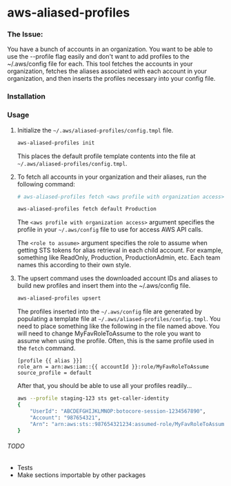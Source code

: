 # aws-aliased-profiles

### The Issue:

You have a bunch of accounts in an organization. You want to be able to use the
--profile flag easily and don't want to add profiles to the ~/.aws/config file
for each. This tool fetches the accounts in your organization, fetches the
aliases associated with each account in your organization, and then inserts
the profiles necessary into your config file.

### Installation


### Usage

1. Initialize the `~/.aws/aliased-profiles/config.tmpl` file.

    ```sh
    aws-aliased-profiles init
    ```

    This places the default profile template contents into the file at `~/.aws/aliased-profiles/config.tmpl`.

1. To fetch all accounts in your organization and their aliases, run the following command:

    ```sh
    # aws-aliased-profiles fetch <aws profile with organization access> <role to assume>

    aws-aliased-profiles fetch default Production
    ```

    The `<aws profile with organization access>` argument specifies the profile in
    your `~/.aws/config` file to use for access AWS API calls.

    The `<role to assume>` argument specifies the role to assume when getting STS
    tokens for alias retrieval in each child account. For example, something like
    ReadOnly, Production, ProductionAdmin, etc. Each team names this according to
    their own style.

1. The upsert command uses the downloaded account IDs and aliases to build new
profiles and insert them into the ~/.aws/config file.

    ```sh
    aws-aliased-profiles upsert
    ```

    The profiles inserted into the `~/.aws/config` file are generated by populating
    a template file at `~/.aws/aliased-profiles/config.tmpl`. You need to place
    something like the following in the file named above. You will need to change
    MyFavRoleToAssume to the role you want to assume when using the profile. Often,
    this is the same profile used in the `fetch` command.

    ```
    [profile {{ alias }}]
    role_arn = arn:aws:iam::{{ accountId }}:role/MyFavRoleToAssume
    source_profile = default
    ```

    After that, you should be able to use all your profiles readily...

    ```sh
    aws --profile staging-123 sts get-caller-identity
    {
        "UserId": "ABCDEFGHIJKLMNOP:botocore-session-1234567890",
        "Account": "987654321",
        "Arn": "arn:aws:sts::987654321234:assumed-role/MyFavRoleToAssume/botocore-session-1234567890"
    }
    ```

###### TODO
- Tests
- Make sections importable by other packages
